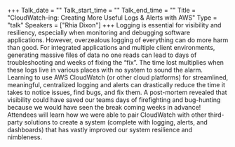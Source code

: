 +++
Talk_date = ""
Talk_start_time = ""
Talk_end_time = ""
Title = "CloudWatch-ing: Creating More Useful Logs & Alerts with AWS"
Type = "talk"
Speakers = ["Rhia Dixon"]
+++
Logging is essential for visibility and resiliency, especially when monitoring and debugging software applications. However, overzealous logging of everything can do more harm than good. For integrated applications and multiple client environments, generating massive files of data no one reads can lead to days of troubleshooting and weeks of fixing the “fix”. The time lost multiplies when these logs live in various places with no system to sound the alarm. Learning to use AWS CloudWatch (or other cloud platforms) for streamlined, meaningful, centralized logging and alerts can drastically reduce the time it takes to notice issues, find bugs, and fix them.
A post-mortem revealed that visibility could have saved our teams days of firefighting and bug-hunting because we would have seen the break coming weeks in advance! Attendees will learn how we were able to pair CloudWatch with other third-party solutions to create a system (complete with logging, alerts, and dashboards) that has vastly improved our system resilience and nimbleness.
